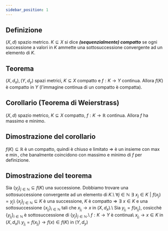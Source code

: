 ```yaml
---
sidebar_position: 1
---
```


## Definizione

$(X,d)$ spazio metrico. $K \subseteq X$ si dice ***(sequenzialmente) compatto*** se ogni successione a valori in $K$ ammette una sottosuccessione convergente ad un elemento di $K$.

## Teorema
$(X,d_x),(Y,d_y)$ spazi metrici, $K \subseteq X$ compatto e $f:K \rightarrow Y$ continua. Allora $f(K)$ è compatto in $Y$ (l'immagine continua di un compatto è compatta).

## Corollario (Teorema di Weierstrass)
$(X,d)$ spazio metrico, $K \subseteq X$ compatto, $f:K \rightarrow\mathbb{R}$ continua. Allora $f$ ha massimo e minimo.

## Dimostrazione del corollario
$f(K)\subseteq \mathbb{R}$ è un compatto, quindi è chiuso e limitato $\Rightarrow$ è un insieme con $\max$ e $\min$, che banalmente coincidono con massimo e minimo di $f$ per definizione. 


## Dimostrazione del teorema
Sia $\{y_j\}_{j\in\mathbb{N}}\subseteq f(K)$ una successione. Dobbiamo trovare una sottosuccessione convergente ad un elemento di $K$.\\
$\forall j \in \mathbb{N} \,\,\exists\,\, x_j\in K \,\,|\,\, f(x_j)=y_j$\\
$\{x_j\}_{j \in \mathbb{N}} \subseteq K$ è una successione, $K$ è compatto $\Rightarrow \,\, \exists\,\, x \in K$ e una sottosuccessione $\{x_{j_i}\}_{i\in \mathbb{N}}$ tali che $x_{j_i}\rightarrow x$ in $(X,d_x)$.\\
Sia $y_{j_i}=f(x_{j_i})$, cosicchè $\{y_{j_i}\}_{i\in\mathbb{N}}$ è sottosuccessione di $\{y_j\}_{j\in\mathbb{N}}$.\\
$f:K\rightarrow Y$ è continua\\
$x_{j_i}\rightarrow x \in K$ in $(X,d_x)$\\
$y_{j_i}=f(x_{j_i})\rightarrow f(x) \in f(K)$ in $(Y,d_y)$
